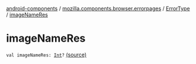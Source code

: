[android-components](../../index.md) / [mozilla.components.browser.errorpages](../index.md) / [ErrorType](index.md) / [imageNameRes](./image-name-res.md)

# imageNameRes

`val imageNameRes: `[`Int`](https://kotlinlang.org/api/latest/jvm/stdlib/kotlin/-int/index.html)`?` [(source)](https://github.com/mozilla-mobile/android-components/blob/master/components/browser/errorpages/src/main/java/mozilla/components/browser/errorpages/ErrorPages.kt#L120)